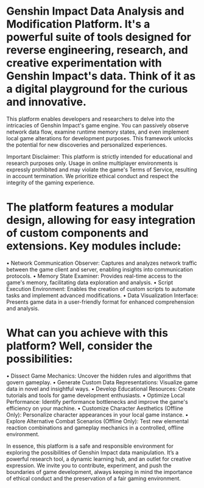 # Genshin Impact Data Analysis and Modification Platform. It's a powerful suite of tools designed for reverse engineering, research, and creative experimentation with Genshin Impact's data. Think of it as a digital playground for the curious and innovative.

This platform enables developers and researchers to delve into the intricacies of Genshin Impact's game engine. You can passively observe network data flow, examine runtime memory states, and even implement local game alterations for development purposes. This framework unlocks the potential for new discoveries and personalized experiences.

Important Disclaimer: This platform is strictly intended for educational and research purposes only. Usage in online multiplayer environments is expressly prohibited and may violate the game's Terms of Service, resulting in account termination. We prioritize ethical conduct and respect the integrity of the gaming experience.

# The platform features a modular design, allowing for easy integration of custom components and extensions. Key modules include:

•  Network Communication Observer: Captures and analyzes network traffic between the game client and server, enabling insights into communication protocols.
•  Memory State Examiner: Provides real-time access to the game's memory, facilitating data exploration and analysis.
•  Script Execution Environment: Enables the creation of custom scripts to automate tasks and implement advanced modifications.
•  Data Visualization Interface: Presents game data in a user-friendly format for enhanced comprehension and analysis.

# What can you achieve with this platform? Well, consider the possibilities:

•  Dissect Game Mechanics: Uncover the hidden rules and algorithms that govern gameplay.
•  Generate Custom Data Representations: Visualize game data in novel and insightful ways.
•  Develop Educational Resources: Create tutorials and tools for game development enthusiasts.
•  Optimize Local Performance: Identify performance bottlenecks and improve the game's efficiency on your machine.
•  Customize Character Aesthetics (Offline Only): Personalize character appearances in your local game instance.
•  Explore Alternative Combat Scenarios (Offline Only): Test new elemental reaction combinations and gameplay mechanics in a controlled, offline environment.

In essence, this platform is a safe and responsible environment for exploring the possibilities of Genshin Impact data manipulation. It’s a powerful research tool, a dynamic learning hub, and an outlet for creative expression. We invite you to contribute, experiment, and push the boundaries of game development, always keeping in mind the importance of ethical conduct and the preservation of a fair gaming environment.
